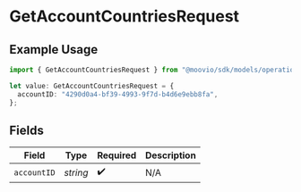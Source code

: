 # GetAccountCountriesRequest

## Example Usage

```typescript
import { GetAccountCountriesRequest } from "@moovio/sdk/models/operations";

let value: GetAccountCountriesRequest = {
  accountID: "4290d0a4-bf39-4993-9f7d-b4d6e9ebb8fa",
};
```

## Fields

| Field              | Type               | Required           | Description        |
| ------------------ | ------------------ | ------------------ | ------------------ |
| `accountID`        | *string*           | :heavy_check_mark: | N/A                |